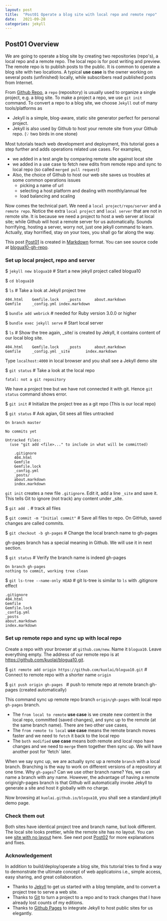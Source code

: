 ```yaml
---
layout: post
title:  "Post01 Operate a blog site with local repo and remote repo"
date:   2021-09-28
categories: jekyll
---
```


## Post01 Overview

We are going to operate a blog site by creating two repositories (repo's), a local repo and a remote repo. The local repo is for post writing and preview. The remote repo is to publish posts to the public. 
It is common to operate a blog site with two locations. A typical **use case** is the owner working on several posts (unfinished) locally, while subscribers read published posts from Internet.

From [Github Repo], a `repo` (repository) is usually used to organize a single project, e.g. a blog site. To make a project a repo, we use `git init` command. To convert a repo to a blog site, we choose `Jekyll` out of many tools/platforms as 
 - Jekyll is a simple, blog-aware, static site generator perfect for personal project. 
 - Jekyll is also used by Github to host your remote site from your Github repo.  (💡 two birds in one stone)

Most tutorials teach web development and deployment, this tutorial goes a step further and adds operations related use cases. For examples, 
 - we added in a test angle by comparing remote site against locat site
 - we added in a use case to fetch new edits from remote repo and sync to local repo (so called `merged pull request`)
 - Also, the choice of Github to host our web site saves us troubles at some common operations issues
   - picking a name of url
   - selecting a host platform and dealing with monthly/annual fee
   - load balancing and scaling

Now comes the technical part. We need a `local project/repo/server` and a `remote repo`. Notice the extra `local project` and `local server` that are not in remote site. It is because we need a project to host a web server at local site; while Github will host a remote server for us automatically. Sounds horrifying, hosting a server, worry not, just one jekyll command to learn. Actually, stay horrified, stay on your toes, you shall go far along the way.

This post [Post01] is created in [Markdown] format. You can see source code at [blogua10-gh-repo].

### Set up local project, repo and server

  $ `jekyll new blogua10`  # Start a new jekyll project called blogua10

  $ `cd blogua10`  

  $ `ls`  # Take a look at Jekyll project tree
```
404.html	Gemfile.lock	_posts		about.markdown
Gemfile		_config.yml	index.markdown
```

  $ `bundle add webrick`  # needed for Ruby version 3.0.0 or higher

  $ `bundle exec jekyll serve`  # Start local server

  $ `ls` # Show the tree again, _site/ is created by Jekyll, it contains content of our local blog site.
  ```
404.html	Gemfile.lock	_posts		about.markdown
Gemfile		_config.yml	_site		index.markdown
```

  Type `localhost:4000` in local browser and you shall see a Jekyll demo site

  $ `git status` # Take a look at the local repo
```
fatal: not a git repository
```

  We have a project tree but we have not connected it with git. Hence `git status` command shows error.

  $ `git init`  # Initialize the project tree as a git repo (This is our local repo) 

  $ `git status` # Ask agian, Git sees all files untracked
```
On branch master

No commits yet

Untracked files:
  (use "git add <file>..." to include in what will be committed)

	.gitignore
	404.html
	Gemfile
	Gemfile.lock
	_config.yml
	_posts/
	about.markdown
	index.markdown
```

 `git init` creates a new file `.gitignore`. Edit it, add a line `_site` and save it. This tells Git to ignore (not track) any content under _site.

 $ `git add .`  # track all files

 $ `git commit -m "Initial commit"`  # Save all files to repo. On GitHub, saved changes are called commits.

 $ `git checkout -b gh-pages`  # Change the local branch name to gh-pages

 gh-pages branch has a special meaning in Github. We will use it in next section.

 $ `git status` # Verify the branch name is indeed gh-pages
```
On branch gh-pages
nothing to commit, working tree clean
```
 $ `git ls-tree --name-only HEAD` # git ls-tree is similar to `ls` with .gitignore effect
 ```
.gitignore
404.html
Gemfile
Gemfile.lock
_config.yml
_posts
about.markdown
index.markdown
```

### Set up remote repo and sync up with local repo

Create a repo with your browser at `github.com/new`. Name it `blogua10`. Leave everything empty. The address of our remote repo is at https://github.com/kuolai/blogua10.git.

 $ `git remote add origin https://github.com/kuolai/blogua10.git` # Connect to remote repo with a shorter name `origin`

 $ `git push origin gh-pages ` # push to remote repo at remote branch gh-pages (created automatically)

 This command sync up remote repo branch `origin/gh-pages` with local repo `gh-pages` branch. 
  - The `from local to remote` **use case** is we create new content in the local repo, committed (saved changes), and sync up to the remote (at the same branch name). There are two other use cases, 
  - The `from remote to local` **use case** means the remote branch moves faster and we need to `fetch` it back to the local repo
  - The `both modified` **use case** means both remote and local repo have changes and we need to `merge` them together then sync up. We will have another post for 'fetch` later.

 When we say sync up, we are actually sync up a remote `branch` with a local branch. Branching is the way to work on different versions of a repository at one time. 
 Why `gh-pages`? Can we use other branch name? Yes, we can name a branch with any name. However, the advantage of having a remote origin/gh-pages branch is that Github will automatically invoke Jekyll to generate a site and host it globally with no charge.

 Now browsing at `kuolai.github.io/blogua10`, you shall see a standard jekyll demo page.

### Check them out

Both sites have identical project tree and branch name, but look different. The local site looks prettier, while the remote site has no layout. You can see [site with no layout] here. See next post [Post02] for more explanations and fixes.

### Acknowledgement

In addition to build/deploy/operate a blog site, this tutorial tries to find a way to demonstrate the ultimate concept of web applicatoins i.e., simple access, easy sharing, and great collaboration.

 - Thanks to [Jekyll] to get us started with a blog template, and to convert a project tree to serve a web site.
 - Thanks to [Git] to turn a project to a repo and to track changes that I have already lost counts of my editions.
 - Thanks to [Github Pages] to integrate Jekyll to host public sites for us elegantly.

[jekyll]: https://jekyllrb.com/
[Github Repo]: https://guides.github.com/activities/hello-world/#repository
[git]: https://github.com/git-guides/install-git
[markdown]: https://www.markdownguide.org/basic-syntax/
[site with no layout]: https://kuolai.github.io/blogua07/
[Post01]: /jekyll/2021/09/28/post01.html
[Post02]: /jekyll/2021/09/28/post02.html
[Github gh-pages]: https://pages.github.com/
[Github Pages]: https://pages.github.com/
[blogua10-gh-repo]:   https://github.com/kuolai/blogua10
